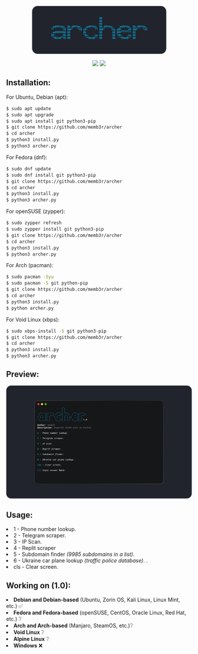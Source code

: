 <p align="center">
  <img src="Group 2 (3).png">
</p>

<p align="center">
  <img src="https://img.shields.io/github/repo-size/memb3r/archer"> <img src="https://img.shields.io/github/last-commit/memb3r/archer">
</p>

<h2>Installation:</h2>

<p>For Ubuntu, Debian (apt):</p>

```bash
$ sudo apt update
$ sudo apt upgrade
$ sudo apt install git python3-pip
$ git clone https://github.com/memb3r/archer
$ cd archer
$ python3 install.py
$ python3 archer.py 
```

<p>For Fedora (dnf):</p>

```bash
$ sudo dnf update
$ sudo dnf install git python3-pip
$ git clone https://github.com/memb3r/archer
$ cd archer
$ python3 install.py
$ python3 archer.py
```

<p>For openSUSE (zypper):</p>

```bash
$ sudo zypper refresh
$ sudo zypper install git python3-pip
$ git clone https://github.com/memb3r/archer
$ cd archer
$ python3 install.py
$ python3 archer.py
```

<p>For Arch (pacman):</p>

```bash
$ sudo pacman -Syu
$ sudo pacman -S git python-pip
$ git clone https://github.com/memb3r/archer
$ cd archer
$ python3 install.py
$ python archer.py
```

<p>For Void Linux (xbps):</p>

```bash
$ sudo xbps-install -S git python3-pip
$ git clone https://github.com/memb3r/archer
$ cd archer
$ python3 install.py
$ python3 archer.py
```

<h2>Preview:</h2>

<img src="previewarcher.png">

<h2>Usage:</h2>

<li>1 - Phone number lookup.</li>
<li>2 - Telegram scraper.</li>
<li>3 - IP Scan.</li>
<li>4 - Replit scraper</li>
<li>5 - Subdomain finder <i>(9985 subdomains in a list)</i>. </li>
<li>6 - Ukraine car plane lookup <i>(traffic police database)</i>. </i>. </li>
<li>cls - Clear screen.</li>

<h2>Working on (1.0):</h2>
<li><b>Debian and Debian-based</b> (Ubuntu, Zorin OS, Kali Linux, Linux Mint, etc.) ✅</li>
<li><b>Fedora and Fedora-based</b> (openSUSE, CentOS, Oracle Linux, Red Hat, etc.) ❔</li>
<li><b>Arch and Arch-based</b> (Manjaro, SteamOS, etc.)❔</li>
<li><b>Void Linux</b> ❔</li>
<li><b>Alpine Linux</b> ❔</li>
<li><b>Windows</b> ❌</li>
